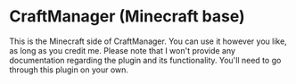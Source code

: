 # CraftManager (Minecraft base)

This is the Minecraft side of CraftManager. You can use it however you like, as long as you credit me. Please note that I won't provide any documentation regarding the plugin and its functionality. You'll need to go through this plugin on your own.